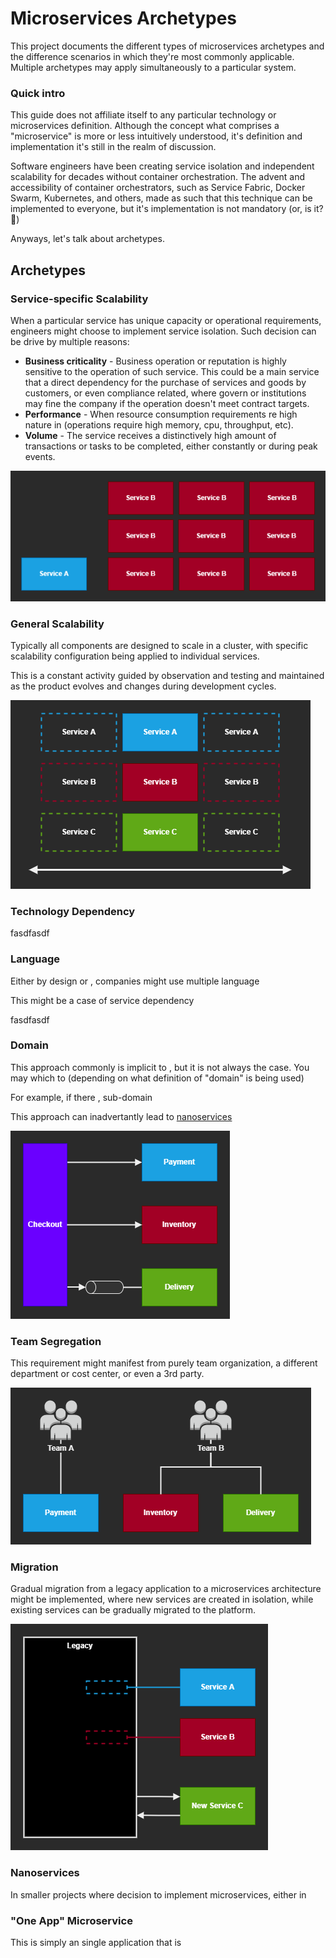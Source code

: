 # Microservices Archetypes

This project documents the different types of microservices archetypes and the difference scenarios in which they're most commonly applicable. Multiple archetypes may apply simultaneously to a particular system.

### Quick intro

This guide does not affiliate itself to any particular technology or microservices definition. Although the concept what comprises a "microservice" is more or less intuitively understood, it's definition and implementation it's still in the realm of discussion.

Software engineers have been creating service isolation and independent scalability for decades without container orchestration. The advent and accessibility of container orchestrators, such as Service Fabric, Docker Swarm, Kubernetes, and others, made as such that this technique can be implemented to everyone, but it's implementation is not mandatory (or, is it? 🤔)

Anyways, let's talk about archetypes.

## Archetypes

### Service-specific Scalability

When a particular service has unique capacity or operational requirements, engineers might choose to implement service isolation. Such decision can be drive by multiple reasons:

- **Business criticality** - Business operation or reputation is highly sensitive to the operation of such service. This could be a main service that a direct dependency for the purchase of services and goods by customers, or even compliance related, where govern or institutions may fine the company if the operation doesn't meet contract targets.
- **Performance** - When resource consumption requirements re high nature in (operations require high memory, cpu, throughput, etc).
- **Volume** - The service receives a distinctively high amount of transactions or tasks to be completed, either constantly or during peak events.

![Load oriented Microservices][1]

### General Scalability

Typically all components are designed to scale in a cluster, with specific scalability configuration being applied to individual services.

This is a constant activity guided by observation and testing and maintained as the product evolves and changes during development cycles.

![Elastic][2]

### Technology Dependency 
fasdfasdf


### Language

Either by design or , companies might use multiple language

This might be a case of service dependency

fasdfasdf

### Domain

This approach commonly is implicit to , but it is not always the case. You may which to (depending on what definition of "domain" is being used)

For example, if there , sub-domain

This approach can inadvertantly lead to [nanoservices](###nanoservices)

![Elastic][3]

### Team Segregation

This requirement might manifest from purely team organization, a different department or cost center, or even a 3rd party.

![Elatic][4]

### Migration

Gradual migration from a legacy application to a microservices architecture might be implemented, where new services are created in isolation, while existing services can be gradually migrated to the platform.

![Elatic][5]

### Nanoservices

In smaller projects where decision to implement microservices, either in

### "One App" Microservice

This is simply an single application that is 


[1]: assets/load.png
[2]: assets/elastic.png
[3]: assets/domain.png
[4]: assets/team.png
[5]: assets/migration.png
